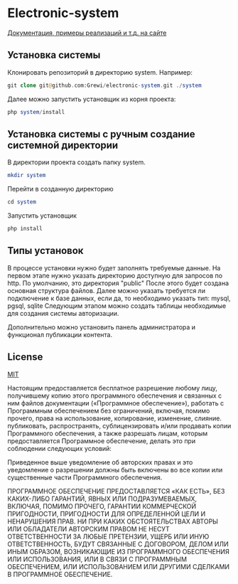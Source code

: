 # Electronic-system

[Документация, примеры реализаций и т.д. на сайте](http://grewi.ru/blogs/category/electronic)

## Установка системы
Клонировать репозиторий в директорию system. Например:
```php
git clone git@github.com:Grewi/electronic-system.git ./system
```
Далее можно запустить установщик из корня проекта:
```php
php system/install
```

## Установка системы с ручным создание системной директории
В директории проекта создать папку system. 
```php
mkdir system
```

Перейти в созданную директорию
```php
cd system
```
Запустить установщик
```php
php install
```
## Типы установок
В процессе установки нужно будет заполнять требуемые данные.
На первом этапе нужно указать директорию доступную для запросов по http. По умолчанию, это директория "public"
После этого будет создана основная структура файлов. 
Далее можно указать требуется ли подключение к базе данных, если да, то необходимо указать тип: mysql, pgsql, sqlite
Следующим этапом можно создать таблицы необходимые для создания системы авторизации.

Дополнительно можно установить панель администратора и функционал публикации контента.

## License
[MIT](https://mit-license.org/)

Настоящим предоставляется бесплатное разрешение любому лицу, получившему копию этого программного обеспечения и связанных с ним файлов документации («Программное обеспечение»), работать с Программным обеспечением без ограничений, включая, помимо прочего, права на использование, копирование, изменение, слияние. публиковать, распространять, сублицензировать и/или продавать копии Программного обеспечения, а также разрешать лицам, которым предоставляется Программное обеспечение, делать это при соблюдении следующих условий:

Приведенное выше уведомление об авторских правах и это уведомление о разрешении должны быть включены во все копии или существенные части Программного обеспечения.

ПРОГРАММНОЕ ОБЕСПЕЧЕНИЕ ПРЕДОСТАВЛЯЕТСЯ «КАК ЕСТЬ», БЕЗ КАКИХ-ЛИБО ГАРАНТИЙ, ЯВНЫХ ИЛИ ПОДРАЗУМЕВАЕМЫХ, ВКЛЮЧАЯ, ПОМИМО ПРОЧЕГО, ГАРАНТИИ КОММЕРЧЕСКОЙ ПРИГОДНОСТИ, ПРИГОДНОСТИ ДЛЯ ОПРЕДЕЛЕННОЙ ЦЕЛИ И НЕНАРУШЕНИЯ ПРАВ. НИ ПРИ КАКИХ ОБСТОЯТЕЛЬСТВАХ АВТОРЫ ИЛИ ОБЛАДАТЕЛИ АВТОРСКИМ ПРАВОМ НЕ НЕСУТ ОТВЕТСТВЕННОСТИ ЗА ЛЮБЫЕ ПРЕТЕНЗИИ, УЩЕРБ ИЛИ ИНУЮ ОТВЕТСТВЕННОСТЬ, БУДУТ СВЯЗАННЫЕ С ДОГОВОРОМ, ДЕЛОМ ИЛИ ИНЫМ ОБРАЗОМ, ВОЗНИКАЮЩИЕ ИЗ ПРОГРАММНОГО ОБЕСПЕЧЕНИЯ ИЛИ ИСПОЛЬЗОВАНИЯ, ИЛИ В СВЯЗИ С ПРОГРАММНЫМ ОБЕСПЕЧЕНИЕМ, ИЛИ ИСПОЛЬЗОВАНИЕМ ИЛИ ДРУГИМИ СДЕЛКАМИ В ПРОГРАММНОЕ ОБЕСПЕЧЕНИЕ.